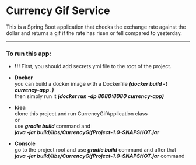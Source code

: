 # Currency Gif Service

This is a Spring Boot application that checks the exchange rate against the dollar and returns a gif if the rate has risen or fell compared to yesterday.

---
### To run this app:

- **!!!** First, you should add secrets.yml file to the root of the project.

- **Docker**  
    you can build a docker image with a Dockerfile 
    ***(docker build -t currency-app .)***   
    then simply run it ***(docker run -dp 8080:8080 currency-app)***

- **Idea**  
    clone this project and run CurrencyGifApplication class  
    or   
    use ***gradle build*** command and  
    ***java -jar build/libs/CurrencyGifProject-1.0-SNAPSHOT.jar***

- **Console**  
    go to the project root and use ***gradle build*** command and after that   
    ***java -jar build/libs/CurrencyGifProject-1.0-SNAPSHOT.jar*** command
